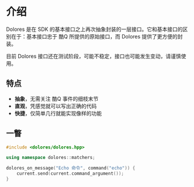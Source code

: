 # 介绍

Dolores 是在 SDK 的基本接口之上再次抽象封装的一层接口。它和基本接口的区别在于：基本接口忠于 酷Q 所提供的原始接口，而 Dolores 提供了更方便的封装。

目前 Dolores 接口还在测试阶段，可能不稳定，接口也可能发生变动，请谨慎使用。

## 特点

- **抽象**，无需关注 酷Q 事件的细枝末节
- **直观**，凭感觉就可以写出正确的代码
- **快捷**，仅简单几行就能实现像样的功能

## 一瞥

```cpp
#include <dolores/dolores.hpp>

using namespace dolores::matchers;

dolores_on_message("Echo 命令", command("echo")) {
    current.send(current.command_argument());
}
```
